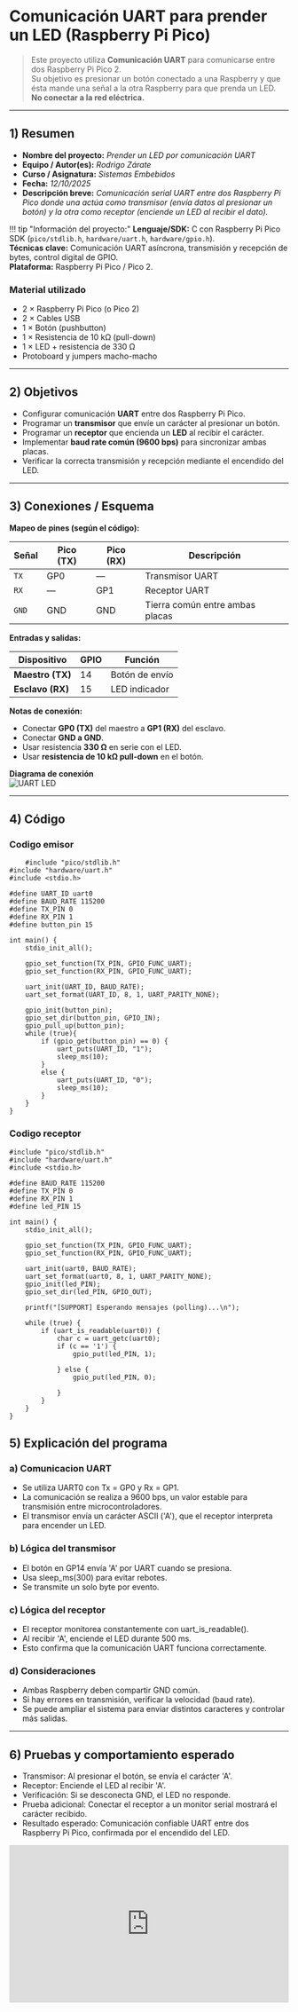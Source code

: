 # Comunicación UART para prender un LED (Raspberry Pi Pico)

> Este proyecto utiliza **Comunicación UART** para comunicarse entre dos Raspberry Pi Pico 2.  
> Su objetivo es presionar un botón conectado a una Raspberry y que ésta mande una señal a la otra Raspberry para que prenda un LED.  
> **No conectar a la red eléctrica.**

---

## 1) Resumen

- **Nombre del proyecto:** _Prender un LED por comunicación UART_  
- **Equipo / Autor(es):** _Rodrigo Zárate_  
- **Curso / Asignatura:** _Sistemas Embebidos_  
- **Fecha:** _12/10/2025_  
- **Descripción breve:** _Comunicación serial UART entre dos Raspberry Pi Pico donde una actúa como transmisor (envía datos al presionar un botón) y la otra como receptor (enciende un LED al recibir el dato)._  

!!! tip "Información del proyecto:"
    **Lenguaje/SDK:** C con Raspberry Pi Pico SDK (`pico/stdlib.h`, `hardware/uart.h`, `hardware/gpio.h`).  
    **Técnicas clave:** Comunicación UART asíncrona, transmisión y recepción de bytes, control digital de GPIO.  
    **Plataforma:** Raspberry Pi Pico / Pico 2.  

### Material utilizado
- 2 × Raspberry Pi Pico (o Pico 2)  
- 2 × Cables USB  
- 1 × Botón (pushbutton)  
- 1 × Resistencia de 10 kΩ (pull-down)  
- 1 × LED + resistencia de 330 Ω  
- Protoboard y jumpers macho-macho  

---

## 2) Objetivos

- Configurar comunicación **UART** entre dos Raspberry Pi Pico.  
- Programar un **transmisor** que envíe un carácter al presionar un botón.  
- Programar un **receptor** que encienda un **LED** al recibir el carácter.  
- Implementar **baud rate común (9600 bps)** para sincronizar ambas placas.  
- Verificar la correcta transmisión y recepción mediante el encendido del LED.

---

## 3) Conexiones / Esquema

**Mapeo de pines (según el código):**

| Señal | Pico (TX) | Pico (RX) | Descripción |
|--------|------------|-----------|--------------|
| `TX` | GP0 | — | Transmisor UART |
| `RX` | — | GP1 | Receptor UART |
| `GND` | GND | GND | Tierra común entre ambas placas |

**Entradas y salidas:**

| Dispositivo | GPIO | Función |
|--------------|------|----------|
| **Maestro (TX)** | 14 | Botón de envío |
| **Esclavo (RX)** | 15 | LED indicador |

**Notas de conexión:**
- Conectar **GP0 (TX)** del maestro a **GP1 (RX)** del esclavo.  
- Conectar **GND a GND**.  
- Usar resistencia **330 Ω** en serie con el LED.  
- Usar **resistencia de 10 kΩ pull-down** en el botón.

**Diagrama de conexión**  
![UART LED](../recursos/imgs/uart_led_diagram.png)

---

## 4) Código
### Codigo emisor
```codigo
    #include "pico/stdlib.h"
#include "hardware/uart.h"
#include <stdio.h>

#define UART_ID uart0
#define BAUD_RATE 115200
#define TX_PIN 0
#define RX_PIN 1
#define button_pin 15

int main() {
    stdio_init_all();

    gpio_set_function(TX_PIN, GPIO_FUNC_UART);
    gpio_set_function(RX_PIN, GPIO_FUNC_UART);

    uart_init(UART_ID, BAUD_RATE);
    uart_set_format(UART_ID, 8, 1, UART_PARITY_NONE);

    gpio_init(button_pin);
    gpio_set_dir(button_pin, GPIO_IN);
    gpio_pull_up(button_pin);
    while (true){
        if (gpio_get(button_pin) == 0) {
            uart_puts(UART_ID, "1");
            sleep_ms(10);
        }
        else {
            uart_puts(UART_ID, "0");
            sleep_ms(10);
        }
    }
}
```
### Codigo receptor
```codigo
#include "pico/stdlib.h"
#include "hardware/uart.h"
#include <stdio.h>

#define BAUD_RATE 115200
#define TX_PIN 0
#define RX_PIN 1
#define led_PIN 15

int main() {
    stdio_init_all();

    gpio_set_function(TX_PIN, GPIO_FUNC_UART);
    gpio_set_function(RX_PIN, GPIO_FUNC_UART);

    uart_init(uart0, BAUD_RATE);
    uart_set_format(uart0, 8, 1, UART_PARITY_NONE);
    gpio_init(led_PIN);
    gpio_set_dir(led_PIN, GPIO_OUT);

    printf("[SUPPORT] Esperando mensajes (polling)...\n");

    while (true) {
        if (uart_is_readable(uart0)) {
            char c = uart_getc(uart0);
            if (c == '1') {
                gpio_put(led_PIN, 1);
                
            } else {
                gpio_put(led_PIN, 0);
                
            } 
        }
    }
}
```
## 5) Explicación del programa

### a) Comunicacion UART

- Se utiliza UART0 con Tx = GP0 y Rx = GP1.
- La comunicación se realiza a 9600 bps, un valor estable para transmisión entre microcontroladores.
- El transmisor envía un carácter ASCII ('A'), que el receptor interpreta para encender un LED.

### b) Lógica del transmisor

- El botón en GP14 envía 'A' por UART cuando se presiona.
- Usa sleep_ms(300) para evitar rebotes.
- Se transmite un solo byte por evento.

### c) Lógica del receptor

- El receptor monitorea constantemente con uart_is_readable().
- Al recibir 'A', enciende el LED durante 500 ms.
- Esto confirma que la comunicación UART funciona correctamente.

### d) Consideraciones

- Ambas Raspberry deben compartir GND común.
- Si hay errores en transmisión, verificar la velocidad (baud rate).
- Se puede ampliar el sistema para enviar distintos caracteres y controlar más salidas.

---

## 6) Pruebas y comportamiento esperado

- Transmisor: Al presionar el botón, se envía el carácter 'A'.
- Receptor: Enciende el LED al recibir 'A'.
- Verificación: Si se desconecta GND, el LED no responde.
- Prueba adicional: Conectar el receptor a un monitor serial mostrará el carácter recibido.
- Resultado esperado: Comunicación confiable UART entre dos Raspberry Pi Pico, confirmada por el encendido del LED.

<div style="position:relative;padding-bottom:56.25%;height:0;overflow:hidden;">
  <iframe
    src="https://youtube.com/mNmajwbFeJI?si=hKylJSvT9iahGPBU"
    title="YouTube video"
    allow="accelerometer; autoplay; clipboard-write; encrypted-media; gyroscope; picture-in-picture; web-share"
    allowfullscreen
    style="position:absolute;top:0;left:0;width:100%;height:100%;border:0;">
  </iframe>
</div>


